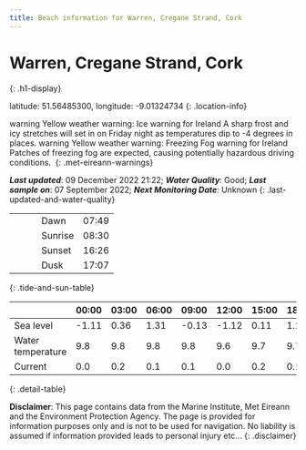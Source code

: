 ```yaml
---
title: Beach information for Warren, Cregane Strand, Cork
---
```

# Warren, Cregane Strand, Cork 
{: .h1-display}

latitude: 51.56485300, longitude: -9.01324734
{: .location-info}

<span class="material-icons yellow-warning">warning</span>&nbsp;Yellow weather warning: Ice warning for Ireland A sharp frost and icy stretches will set in on Friday night as temperatures dip to -4 degrees in places.&nbsp;<span class="material-icons yellow-warning">warning</span>&nbsp;Yellow weather warning: Freezing Fog warning for Ireland Patches of freezing fog are expected, causing potentially hazardous driving conditions.&nbsp;
{: .met-eireann-warnings}

___Last updated___: 09 December 2022 21:22; ___Water Quality___: Good;
___Last sample on___: 07 September 2022; ___Next Monitoring Date___: Unknown
{: .last-updated-and-water-quality}

|   |   |   |   |   |
|---|---|---|---|---|
|   |   |   | Dawn  | 07:49 |
|   |   |   | Sunrise  | 08:30 |
|   |   |   | Sunset  | 16:26 |
|   |   |   | Dusk  | 17:07 |
{: .tide-and-sun-table}

<div></div>

| | 00:00 | 03:00 | 06:00 | 09:00 | 12:00 | 15:00 | 18:00 | 21:00 |
|---|---|---|---|---|---|---|---|---|
| Sea level | -1.11 | 0.36 | 1.31 | -0.13| -1.12 | 0.11 | 1.25 | 0.03 |
| Water temperature | 9.8 | 9.8 | 9.8 | 9.8 | 9.6 | 9.7 | 9.7 | 9.6 |
| Current | 0.0 | 0.2 | 0.1 | 0.1 | 0.0| 0.2 | 0.1 | 0.0 |
{: .detail-table}

__Disclaimer__: This page contains data from the Marine Institute,
Met Eireann and the Environment Protection Agency. The page is provided for
information purposes only and is not to be used for navigation. No liability
is assumed if information provided leads to personal injury etc...
{: .disclaimer}